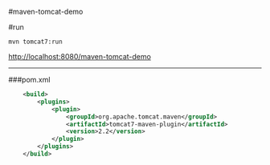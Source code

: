 #maven-tomcat-demo

#run

```shell
mvn tomcat7:run
```

[http://localhost:8080/maven-tomcat-demo](http://localhost:8080/maven-tomcat-demo)

---------

###pom.xml
```xml
    <build>
        <plugins>
            <plugin>
                <groupId>org.apache.tomcat.maven</groupId>
                <artifactId>tomcat7-maven-plugin</artifactId>
                <version>2.2</version>
            </plugin>
        </plugins>
    </build>
```